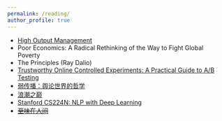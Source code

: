 ```yaml
---
permalink: /reading/
author_profile: true
---
```


- [High Output Management](https://book.douban.com/subject/1957941/)
- Poor Economics: A Radical Rethinking of the Way to Fight Global Poverty 
- The Principles (Ray Dalio)
- [Trustworthy Online Controlled Experiments: A Practical Guide to A/B Testing](https://www.amazon.com/Trustworthy-Online-Controlled-Experiments-Practical/dp/1108724264)
- [弱传播：舆论世界的哲学](https://book.douban.com/subject/30383755//)
- [浪潮之巅](https://book.douban.com/subject/33474750/)
- [Stanford CS224N: NLP with Deep Learning](http://web.stanford.edu/class/cs224n/)
- ~~[至味在人间](https://book.douban.com/subject/26687647/)~~
